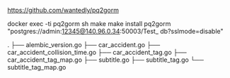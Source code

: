 https://github.com/wantedly/pq2gorm

docker exec -ti pq2gorm sh
make
make install
pq2gorm "postgres://admin:12345@140.96.0.34:50003/Test_
db?sslmode=disable"

.
├── alembic_version.go
├── car_accident.go
├── car_accident_collision_time.go
├── car_accident_tag.go
├── car_accident_tag_map.go
├── subtitle.go
├── subtitle_tag.go
└── subtitle_tag_map.go

